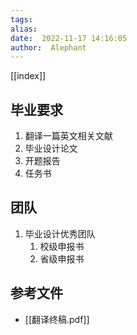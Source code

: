 ```yaml
---
tags:  
alias:  
date:  2022-11-17 14:16:05 
author:  Alephant
---
```

[[index]]

## 毕业要求
1. 翻译一篇英文相关文献
2. 毕业设计论文
3. 开题报告
4. 任务书

## 团队
1. 毕业设计优秀团队
	1. 校级申报书
	2. 省级申报书

## 参考文件
- [[翻译终稿.pdf]]